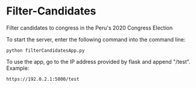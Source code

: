 # Filter-Candidates
Filter candidates to congress in the Peru's 2020 Congress Election

To start the server, enter the following command into the command line:

```
python filterCandidatesApp.py
```

To use the app, go to the IP address provided by flask and append "/test". Example:

```
https://192.0.2.1:5000/test
```
